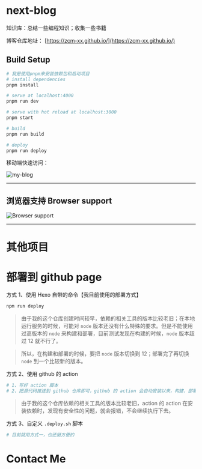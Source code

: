 # next-blog
知识库：总结一些编程知识；收集一些书籍


博客仓库地址： [https://zcm-xx.github.io/](https://zcm-xx.github.io/)

## Build Setup

```bash
# 我是使用pnpm来安装依赖包和启动项目
# install dependencies
pnpm install

# serve at localhost:4000
pnpm run dev

# serve with hot reload at localhost:3000
pnpm start

# build
pnpm run build

# deploy
pnpm run deploy
```

移动端快速访问：

<!-- ![my-blog](https://zcm-xx.github.io/images/view-my-blog.png) -->
![my-blog](https://zcm-xx.github.io/)

---

## 浏览器支持 Browser support

![Browser support](http://iissnan.com/nexus/next/browser-support.png)

<!-- [建站日志](https://zcm-xx.github.io/weblog/) | [给我留言](https://zcm-xx.github.io/guestbook/) -->

---

# 其他项目

<div>
  <!-- <div title="sell">
    <b>用 vue 做的移动端外卖网站</b>
    <br>
    <i>扫码体验：</i>
    <br>  
    <img src="https://zcm-xx.github.io/images/vue-sell-2.png" alt="vue-sell" width="200">
  </div>
  <div title="vue-music">
    <b>用 vue 开发移动端音乐播放器</b>
    <br>
    <i>扫码体验：</i>
    <br>
    <img src="https://zcm-xx.github.io/images/vue-music-1.png" alt="vue-music" width="200">
  </div> -->
</div>

# 部署到 github page

方式 1、使用 Hexo 自带的命令【我目前使用的部署方式】

```bash
npm run deploy
```

> 由于我的这个仓库创建时间较早，依赖的相关工具的版本比较老旧；在本地运行服务的时候，可能对 `node` 版本还没有什么特殊的要求。但是不能使用过高版本的 `node` 来构建和部署，目前测试发现在构建的时候，`node` 版本超过 12 就不行了。

> 所以，在构建和部署的时候，要把 `node` 版本切换到 12；部署完了再切换 `node` 到一个比较新的版本。

方式 2、使用 github 的 action

```bash
# 1、写好 action 脚本
# 2、把源代码推送到 github 仓库即可，github 的 action 会自动安装以来，构建，部署
```

> 由于我的这个仓库依赖的相关工具的版本比较老旧，action 的 action 在安装依赖时，发现有安全性的问题，就会报错，不会继续执行下去。

方式 3、自定义 `.deploy.sh` 脚本

```bash
# 目前就用方式一，也还挺方便的
```

# Contact Me

<!-- 欢迎加入 QQ 群，共同学习讨论，QQ 群：[685486827](//shang.qq.com/wpa/qunwpa?idkey=32da7a18744756b0d8ffdd05b84999afecb5265dbad0fb119033e122abe803f3) ，<a target="_blank" href="//shang.qq.com/wpa/qunwpa?idkey=32da7a18744756b0d8ffdd05b84999afecb5265dbad0fb119033e122abe803f3">一键加群</a>

<img src="https://zcm-xx.github.io/images/qq-group.png" alt="vue-music" width="250"> -->

